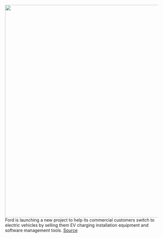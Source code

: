 <img src='https://cdn.vox-cdn.com/thumbor/D-SU9gCSywrZhqFpz16imdlbfHU=/0x0:6038x3396/1200x800/filters:focal(2536x1215:3502x2181)/cdn.vox-cdn.com/uploads/chorus_image/image/70280442/FordPro_Depot_Charging.0.jpg' width='700px' /><br/>
Ford is launching a new project to help its commercial customers switch to electric vehicles by selling them EV charging installation equipment and software management tools.
<a href='https://www.theverge.com/2021/12/16/22838465/ford-pro-charging-ev-f150-lightning-e-transit-commercial'> Source <a/>